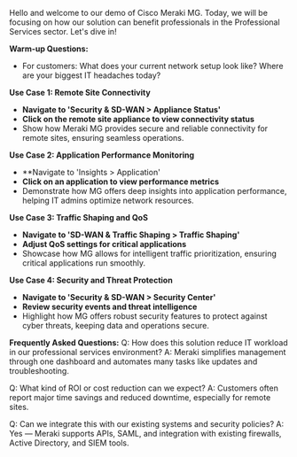 Hello and welcome to our demo of Cisco Meraki MG. Today, we will be focusing on how our solution can benefit professionals in the Professional Services sector. Let's dive in!

**Warm-up Questions:**
- For customers: What does your current network setup look like? Where are your biggest IT headaches today?

**Use Case 1: Remote Site Connectivity**
- **Navigate to 'Security & SD-WAN > Appliance Status'**
- **Click on the remote site appliance to view connectivity status**
- Show how Meraki MG provides secure and reliable connectivity for remote sites, ensuring seamless operations.

**Use Case 2: Application Performance Monitoring**
- **Navigate to 'Insights > Application'
- **Click on an application to view performance metrics**
- Demonstrate how MG offers deep insights into application performance, helping IT admins optimize network resources.

**Use Case 3: Traffic Shaping and QoS**
- **Navigate to 'SD-WAN & Traffic Shaping > Traffic Shaping'**
- **Adjust QoS settings for critical applications**
- Showcase how MG allows for intelligent traffic prioritization, ensuring critical applications run smoothly.

**Use Case 4: Security and Threat Protection**
- **Navigate to 'Security & SD-WAN > Security Center'**
- **Review security events and threat intelligence**
- Highlight how MG offers robust security features to protect against cyber threats, keeping data and operations secure.

**Frequently Asked Questions:**
Q: How does this solution reduce IT workload in our professional services environment?
A: Meraki simplifies management through one dashboard and automates many tasks like updates and troubleshooting.

Q: What kind of ROI or cost reduction can we expect?
A: Customers often report major time savings and reduced downtime, especially for remote sites.

Q: Can we integrate this with our existing systems and security policies?
A: Yes — Meraki supports APIs, SAML, and integration with existing firewalls, Active Directory, and SIEM tools.